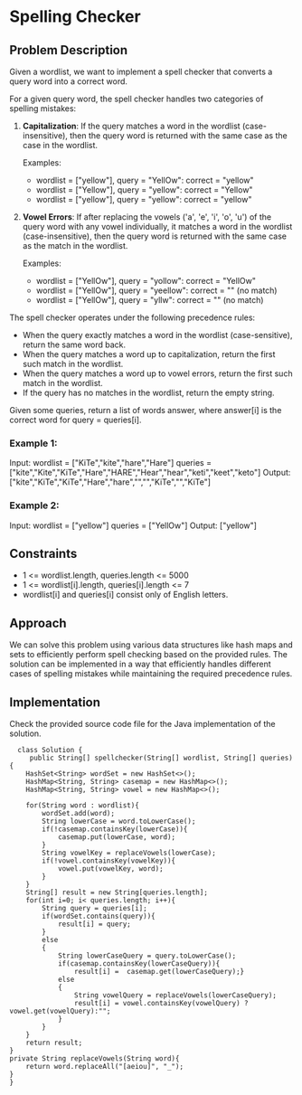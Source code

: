# Spelling Checker

## Problem Description

Given a wordlist, we want to implement a spell checker that converts a query word into a correct word.

For a given query word, the spell checker handles two categories of spelling mistakes:

1. **Capitalization**: If the query matches a word in the wordlist (case-insensitive), then the query word is returned with the same case as the case in the wordlist.
   
   Examples:
   - wordlist = ["yellow"], query = "YellOw": correct = "yellow"
   - wordlist = ["Yellow"], query = "yellow": correct = "Yellow"
   - wordlist = ["yellow"], query = "yellow": correct = "yellow"

2. **Vowel Errors**: If after replacing the vowels ('a', 'e', 'i', 'o', 'u') of the query word with any vowel individually, it matches a word in the wordlist (case-insensitive), then the query word is returned with the same case as the match in the wordlist.
   
   Examples:
   - wordlist = ["YellOw"], query = "yollow": correct = "YellOw"
   - wordlist = ["YellOw"], query = "yeellow": correct = "" (no match)
   - wordlist = ["YellOw"], query = "yllw": correct = "" (no match)

The spell checker operates under the following precedence rules:

- When the query exactly matches a word in the wordlist (case-sensitive), return the same word back.
- When the query matches a word up to capitalization, return the first such match in the wordlist.
- When the query matches a word up to vowel errors, return the first such match in the wordlist.
- If the query has no matches in the wordlist, return the empty string.

Given some queries, return a list of words answer, where answer[i] is the correct word for query = queries[i].

### Example 1:

Input:
wordlist = ["KiTe","kite","hare","Hare"]
queries = ["kite","Kite","KiTe","Hare","HARE","Hear","hear","keti","keet","keto"]
Output:
["kite","KiTe","KiTe","Hare","hare","","","KiTe","","KiTe"]


### Example 2:

Input:
wordlist = ["yellow"]
queries = ["YellOw"]
Output:
["yellow"]

## Constraints

- 1 <= wordlist.length, queries.length <= 5000
- 1 <= wordlist[i].length, queries[i].length <= 7
- wordlist[i] and queries[i] consist only of English letters.

## Approach

We can solve this problem using various data structures like hash maps and sets to efficiently perform spell checking based on the provided rules. The solution can be implemented in a way that efficiently handles different cases of spelling mistakes while maintaining the required precedence rules.

## Implementation

Check the provided source code file for the Java implementation of the solution.

      class Solution {
         public String[] spellchecker(String[] wordlist, String[] queries) {
        HashSet<String> wordSet = new HashSet<>();
        HashMap<String, String> casemap = new HashMap<>();
        HashMap<String, String> vowel = new HashMap<>();
        
        for(String word : wordlist){
            wordSet.add(word);
            String lowerCase = word.toLowerCase();
            if(!casemap.containsKey(lowerCase)){
                casemap.put(lowerCase, word);
            }
            String vowelKey = replaceVowels(lowerCase);
            if(!vowel.containsKey(vowelKey)){
                vowel.put(vowelKey, word);
            }
        }
        String[] result = new String[queries.length];
        for(int i=0; i< queries.length; i++){
            String query = queries[i];
            if(wordSet.contains(query)){
                result[i] = query;
            }
            else
            {
                String lowerCaseQuery = query.toLowerCase();
                if(casemap.containsKey(lowerCaseQuery)){
                    result[i] =  casemap.get(lowerCaseQuery);}
                else
                {
                    String vowelQuery = replaceVowels(lowerCaseQuery);
                    result[i] = vowel.containsKey(vowelQuery) ? vowel.get(vowelQuery):"";
                }
            }
        }
        return result;
    }
    private String replaceVowels(String word){
        return word.replaceAll("[aeiou]", "_");
    }
    }
